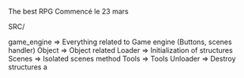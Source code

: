 The best RPG
Commencé le 23 mars

SRC/

game_engine => Everything related to Game engine (Buttons, scenes handler)
Object => Object related
Loader => Initialization of structures
Scenes => Isolated scenes method
Tools => Tools
Unloader => Destroy structures
a